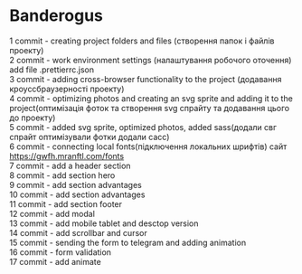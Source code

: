 # Banderogus

1 commit - creating project folders and files (створення папок і файлів проекту) <br>
2 commit - work environment settings (налаштування робочого оточення) add file .prettierrc.json <br>
3 commit - adding cross-browser functionality to the project (додавання кроуссбраузерності проекту) <br>
4 commit - optimizing photos and creating an svg sprite and adding it to the project(оптимізація фоток та створення svg спрайту та додавання цього до проекту)<br>
5 commit - added svg sprite, optimized photos, added sass(додали свг спрайт оптимізували фотки додали сасс)<br>
6 commit - connecting local fonts(підключення локальних шрифтів) сайт https://gwfh.mranftl.com/fonts<br>
7 commit - add a header section<br>
8 commit - add section hero<br>
9 commit - add section advantages<br>
10 commit - add section advantages<br>
11 commit - add section footer<br>
12 commit - add modal<br>
13 commit - add mobile tablet and desctop version<br>
14 commit - add scrollbar and cursor<br>
15 commit - sending the form to telegram and adding animation<br>
16 commit - form validation<br>
17 commit - add animate
